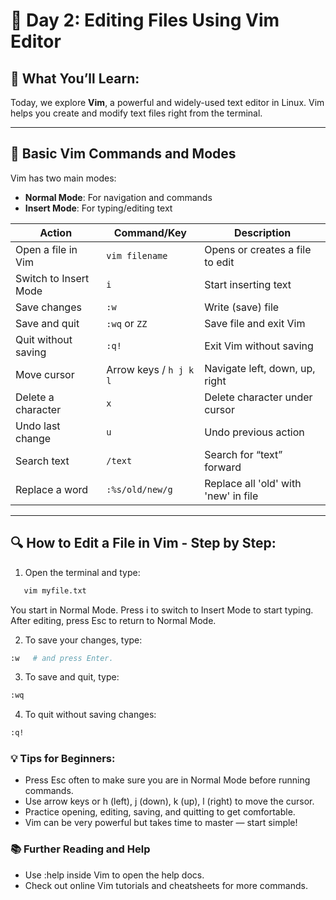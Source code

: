 # 📅 Day 2: Editing Files Using Vim Editor

## 🧠 What You’ll Learn:
Today, we explore **Vim**, a powerful and widely-used text editor in Linux. Vim helps you create and modify text files right from the terminal.

---

## 🔑 Basic Vim Commands and Modes

Vim has two main modes:
- **Normal Mode**: For navigation and commands
- **Insert Mode**: For typing/editing text

| Action                         | Command/Key           | Description                          |
|-------------------------------|----------------------|------------------------------------|
| Open a file in Vim             | `vim filename`       | Opens or creates a file to edit    |
| Switch to Insert Mode          | `i`                  | Start inserting text                |
| Save changes                  | `:w`                 | Write (save) file                   |
| Save and quit                 | `:wq` or `ZZ`        | Save file and exit Vim              |
| Quit without saving           | `:q!`                | Exit Vim without saving             |
| Move cursor                   | Arrow keys / `h j k l`| Navigate left, down, up, right    |
| Delete a character            | `x`                  | Delete character under cursor       |
| Undo last change             | `u`                  | Undo previous action                |
| Search text                  | `/text`              | Search for “text” forward           |
| Replace a word               | `:%s/old/new/g`      | Replace all 'old' with 'new' in file|

---

## 🔍 How to Edit a File in Vim - Step by Step:

1. Open the terminal and type:
```bash
   vim myfile.txt
```
You start in Normal Mode. Press i to switch to Insert Mode to start typing.
After editing, press Esc to return to Normal Mode.

2. To save your changes, type:
```bash
:w   # and press Enter.
```

3. To save and quit, type:
```bash
:wq
```

4. To quit without saving changes:
```bash
:q!
```

### 💡 Tips for Beginners:
- Press Esc often to make sure you are in Normal Mode before running commands.
- Use arrow keys or h (left), j (down), k (up), l (right) to move the cursor.
- Practice opening, editing, saving, and quitting to get comfortable.
- Vim can be very powerful but takes time to master — start simple!

### 📚 Further Reading and Help
- Use :help inside Vim to open the help docs.
- Check out online Vim tutorials and cheatsheets for more commands.

